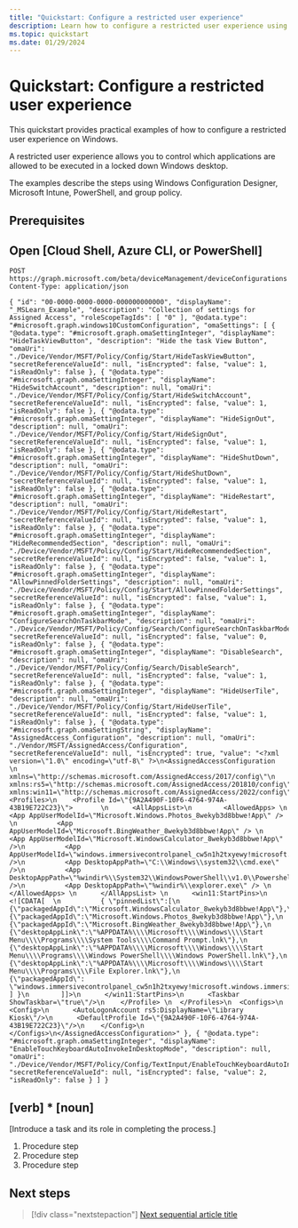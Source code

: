 ```yaml
---
title: "Quickstart: Configure a restricted user experience"
description: Learn how to configure a restricted user experience using Windows Configuration Designer, Microsoft Intune, PowerShell or GPO.
ms.topic: quickstart
ms.date: 01/29/2024
---
```


# Quickstart: Configure a restricted user experience

This quickstart provides practical examples of how to configure a restricted user experience on Windows.

A restricted user experience allows you to control which applications are allowed to be executed in a locked down Windows desktop.

The examples describe the steps using Windows Configuration Designer, Microsoft Intune, PowerShell, and group policy.

## Prerequisites

<!-- Required: Prerequisites - H2

"Prerequisites" must be the first H2 in the article.

List any items that are needed for the quickstart,
such as permissions or software.

If the user needs to sign in to a portal to do
the quickstart, provide instructions and a link.

If there aren't any prerequisites, in a new paragraph
under the "Prerequisites" H2, enter "None" in plain text
(not as a bulleted list item).

-->

## Open [Cloud Shell, Azure CLI, or PowerShell]

```msgraph-interactive
POST https://graph.microsoft.com/beta/deviceManagement/deviceConfigurations
Content-Type: application/json

{ "id": "00-0000-0000-0000-000000000000", "displayName": "_MSLearn_Example", "description": "Collection of settings for Assigned Access", "roleScopeTagIds": [ "0" ], "@odata.type": "#microsoft.graph.windows10CustomConfiguration", "omaSettings": [ { "@odata.type": "#microsoft.graph.omaSettingInteger", "displayName": "HideTaskViewButton", "description": "Hide the task View Button", "omaUri": "./Device/Vendor/MSFT/Policy/Config/Start/HideTaskViewButton", "secretReferenceValueId": null, "isEncrypted": false, "value": 1, "isReadOnly": false }, { "@odata.type": "#microsoft.graph.omaSettingInteger", "displayName": "HideSwitchAccount", "description": null, "omaUri": "./Device/Vendor/MSFT/Policy/Config/Start/HideSwitchAccount", "secretReferenceValueId": null, "isEncrypted": false, "value": 1, "isReadOnly": false }, { "@odata.type": "#microsoft.graph.omaSettingInteger", "displayName": "HideSignOut", "description": null, "omaUri": "./Device/Vendor/MSFT/Policy/Config/Start/HideSignOut", "secretReferenceValueId": null, "isEncrypted": false, "value": 1, "isReadOnly": false }, { "@odata.type": "#microsoft.graph.omaSettingInteger", "displayName": "HideShutDown", "description": null, "omaUri": "./Device/Vendor/MSFT/Policy/Config/Start/HideShutDown", "secretReferenceValueId": null, "isEncrypted": false, "value": 1, "isReadOnly": false }, { "@odata.type": "#microsoft.graph.omaSettingInteger", "displayName": "HideRestart", "description": null, "omaUri": "./Device/Vendor/MSFT/Policy/Config/Start/HideRestart", "secretReferenceValueId": null, "isEncrypted": false, "value": 1, "isReadOnly": false }, { "@odata.type": "#microsoft.graph.omaSettingInteger", "displayName": "HideRecommendedSection", "description": null, "omaUri": "./Device/Vendor/MSFT/Policy/Config/Start/HideRecommendedSection", "secretReferenceValueId": null, "isEncrypted": false, "value": 1, "isReadOnly": false }, { "@odata.type": "#microsoft.graph.omaSettingInteger", "displayName": "AllowPinnedFolderSettings", "description": null, "omaUri": "./Device/Vendor/MSFT/Policy/Config/Start/AllowPinnedFolderSettings", "secretReferenceValueId": null, "isEncrypted": false, "value": 1, "isReadOnly": false }, { "@odata.type": "#microsoft.graph.omaSettingInteger", "displayName": "ConfigureSearchOnTaskbarMode", "description": null, "omaUri": "./Device/Vendor/MSFT/Policy/Config/Search/ConfigureSearchOnTaskbarMode", "secretReferenceValueId": null, "isEncrypted": false, "value": 0, "isReadOnly": false }, { "@odata.type": "#microsoft.graph.omaSettingInteger", "displayName": "DisableSearch", "description": null, "omaUri": "./Device/Vendor/MSFT/Policy/Config/Search/DisableSearch", "secretReferenceValueId": null, "isEncrypted": false, "value": 1, "isReadOnly": false }, { "@odata.type": "#microsoft.graph.omaSettingInteger", "displayName": "HideUserTile", "description": null, "omaUri": "./Device/Vendor/MSFT/Policy/Config/Start/HideUserTile", "secretReferenceValueId": null, "isEncrypted": false, "value": 1, "isReadOnly": false }, { "@odata.type": "#microsoft.graph.omaSettingString", "displayName": "AssignedAccess_Configuration", "description": null, "omaUri": "./Vendor/MSFT/AssignedAccess/Configuration", "secretReferenceValueId": null, "isEncrypted": true, "value": "<?xml version=\"1.0\" encoding=\"utf-8\" ?>\n<AssignedAccessConfiguration  \n  xmlns=\"http://schemas.microsoft.com/AssignedAccess/2017/config\"\n  xmlns:rs5=\"http://schemas.microsoft.com/AssignedAccess/201810/config\"\n  xmlns:win11=\"http://schemas.microsoft.com/AssignedAccess/2022/config\">\n  <Profiles>\n    <Profile Id=\"{9A2A490F-10F6-4764-974A-43B19E722C23}\">       \n      <AllAppsList>\n        <AllowedApps> \n          <App AppUserModelId=\"Microsoft.Windows.Photos_8wekyb3d8bbwe!App\" /> \n          <App AppUserModelId=\"Microsoft.BingWeather_8wekyb3d8bbwe!App\" /> \n          <App AppUserModelId=\"Microsoft.WindowsCalculator_8wekyb3d8bbwe!App\" />\n          <App AppUserModelId=\"windows.immersivecontrolpanel_cw5n1h2txyewy!microsoft.windows.immersivecontrolpanel\" />\n          <App DesktopAppPath=\"C:\\Windows\\system32\\cmd.exe\" />\n          <App DesktopAppPath=\"%windir%\\System32\\WindowsPowerShell\\v1.0\\Powershell.exe\" />\n          <App DesktopAppPath=\"%windir%\\explorer.exe\" /> \n        </AllowedApps> \n      </AllAppsList> \n      <win11:StartPins>\n        <![CDATA[  \n          { \"pinnedList\":[\n            {\"packagedAppId\":\"Microsoft.WindowsCalculator_8wekyb3d8bbwe!App\"},\n            {\"packagedAppId\":\"Microsoft.Windows.Photos_8wekyb3d8bbwe!App\"},\n            {\"packagedAppId\":\"Microsoft.BingWeather_8wekyb3d8bbwe!App\"},\n            {\"desktopAppLink\":\"%APPDATA%\\\\Microsoft\\\\Windows\\\\Start Menu\\\\Programs\\\\System Tools\\\\Command Prompt.lnk\"},\n            {\"desktopAppLink\":\"%APPDATA%\\\\Microsoft\\\\Windows\\\\Start Menu\\\\Programs\\\\Windows PowerShell\\\\Windows PowerShell.lnk\"},\n            {\"desktopAppLink\":\"%APPDATA%\\\\Microsoft\\\\Windows\\\\Start Menu\\\\Programs\\\\File Explorer.lnk\"},\n            {\"packagedAppId\": \"windows.immersivecontrolpanel_cw5n1h2txyewy!microsoft.windows.immersivecontrolpanel\"}\n          ] }\n        ]]>\n      </win11:StartPins>\n      <Taskbar ShowTaskbar=\"true\"/>\n    </Profile> \n  </Profiles>\n  <Configs>\n    <Config>\n      <AutoLogonAccount rs5:DisplayName=\"Library Kiosk\"/>\n      <DefaultProfile Id=\"{9A2A490F-10F6-4764-974A-43B19E722C23}\"/>\n    </Config>\n  </Configs>\n</AssignedAccessConfiguration>" }, { "@odata.type": "#microsoft.graph.omaSettingInteger", "displayName": "EnableTouchKeyboardAutoInvokeInDesktopMode", "description": null, "omaUri": "./Device/Vendor/MSFT/Policy/Config/TextInput/EnableTouchKeyboardAutoInvokeInDesktopMode", "secretReferenceValueId": null, "isEncrypted": false, "value": 2, "isReadOnly": false } ] }
```

<!-- Optional: Open a demo environment - H2

If you want to refer to using Azure Cloud Shell,
the Azure CLI, or Azure PowerShell, place the
instructions after the "Prerequisites" section.

Include Cloud Shell only if all commands can
run in Cloud Shell.

Use include files if they are available.

--->

## [verb] * [noun]

[Introduce a task and its role in completing the process.]

<!-- Required: Tasks to complete in the process - H2

In one or more numbered H2 sections, describe tasks that
the user completes in the process the quickstart describes.

-->

1. Procedure step
1. Procedure step
1. Procedure step

## Next steps

> [!div class="nextstepaction"]
> [Next sequential article title](link.md)
